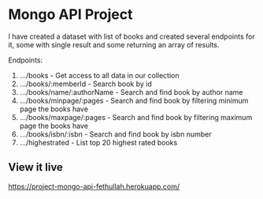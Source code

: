 # Mongo API Project

I have created a dataset with list of books and created several endpoints for it, some with single result and some returning an array of results. 

Endpoints: 
1) .../books - Get access to all data in our collection
2) .../books/:memberId - Search book by id
3) .../books/name/:authorName - Search and find book by author name
4) .../books/minpage/:pages - Search and find book by filtering minimum page the books have
5) .../books/maxpage/:pages - Search and find book by filtering maximum page the books have
6) .../books/isbn/:isbn - Search and find book by isbn number
7) .../highestrated - List top 20 highest rated books

## View it live

https://project-mongo-api-fethullah.herokuapp.com/ 